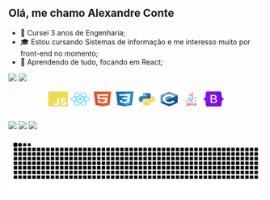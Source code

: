   ## Olá, me chamo Alexandre Conte
  
- 🎃 Cursei 3 anos de Engenharia;
- 🎓 Estou cursando Sistemas de informação e me interesso muito por front-end no momento;
- 🎯 Aprendendo de tudo, focando em React;

<div>
		<a href="https://github.com/AlexandreContee"></a>
    <img height="150em" src="https://github-readme-stats.vercel.app/api?username=AlexandreContee&show_icons=true&theme=vision-friendly-dark&include_all_commits=true&count_private=true">
    <img height="150em" src="https://github-readme-stats.vercel.app/api/top-langs/?username=AlexandreContee&layout=compact&langs_count=7&theme=vision-friendly-dark">
</div>
<div style="display: inline_block;" align="center"><br>
  	<img align="center" height="30" width="40" src="https://raw.githubusercontent.com/devicons/devicon/master/icons/javascript/javascript-plain.svg">
  	<img align="center" height="30" width="40" src="https://raw.githubusercontent.com/devicons/devicon/master/icons/react/react-original.svg">
  	<img align="center" height="30" width="40" src="https://raw.githubusercontent.com/devicons/devicon/master/icons/html5/html5-original.svg">
  	<img align="center" height="30" width="40" src="https://raw.githubusercontent.com/devicons/devicon/master/icons/css3/css3-original.svg">
  	<img align="center" height="30" width="40" src="https://raw.githubusercontent.com/devicons/devicon/master/icons/python/python-original.svg">
  	<img align="center" height="30" width="40" src="https://raw.githubusercontent.com/devicons/devicon/master/icons/c/c-original.svg">
		<img align="center" height="30" width="40" src="https://raw.githubusercontent.com/devicons/devicon/master/icons/java/java-original-wordmark.svg">
	  <img align="center" height="30" width="40" src="https://raw.githubusercontent.com/devicons/devicon/master/icons/bootstrap/bootstrap-original.svg">
</div>

  ##

<div> 
  <a href = "mailto:alexandrecontee.dev@gmail.com"><img src="https://img.shields.io/badge/Gmail-D14836?style=for-the-badge&logo=gmail&logoColor=white" target="_blank"></a>
  <a href="https://www.linkedin.com/in/alexandreconteprog/" target="_blank"><img src="https://img.shields.io/badge/LinkedIn-0077B5?style=for-the-badge&logo=linkedin&logoColor=white" target="_blank"></a> 
	<a href="https://www.instagram.com/alexandrecontee/" target="_blank"><img src="https://img.shields.io/badge/Instagram-E4405F?style=for-the-badge&logo=instagram&logoColor=white" target="_blank"></a>
</div>

![Snake animation](https://github.com/AlexandreContee/AlexandreContee/blob/output/github-contribution-grid-snake.svg)
